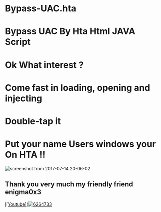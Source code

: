 # Bypass-UAC.hta
# Bypass UAC By Hta Html  JAVA Script 
# Ok What interest ?
# Come fast in loading, opening and injecting
# Double-tap it

# Put your name Users windows your On HTA !!
![screenshot from 2017-07-14 20-06-02](https://user-images.githubusercontent.com/25440152/28231045-6796076a-68b7-11e7-9f53-d97283e56311.png)

## Thank you very much my friendly friend enigma0x3 
[![Youtube](![6264733](https://user-images.githubusercontent.com/25440152/28245009-b46fb794-69c9-11e7-937e-bf8e0767f29c.png)
](https://www.youtube.com/watch?v=YJCTVl5Vuiw/)

